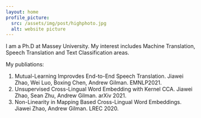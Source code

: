 ```yaml
---
layout: home
profile_picture:
  src: /assets/img/post/highphoto.jpg
  alt: website picture
---
```


<p>
  I am a Ph.D at Massey University. My interest includes Machine Translation, Speech Translation and Text Classification areas.
</p>


My publiations:

1. Mutual-Learning Improvdes End-to-End Speech Translation. Jiawei Zhao, Wei Luo, Boxing Chen, Andrew Gilman. EMNLP2021.
2. Unsupervised Cross-Lingual Word Embedding with Kernel CCA. Jiawei Zhao, Sean Zhu, Andrew Gilman. arXiv 2021.
3. Non-Linearity in Mapping Based Cross-Lingual Word Embeddings. Jiawei Zhao, Andrew Gilman. LREC 2020.

